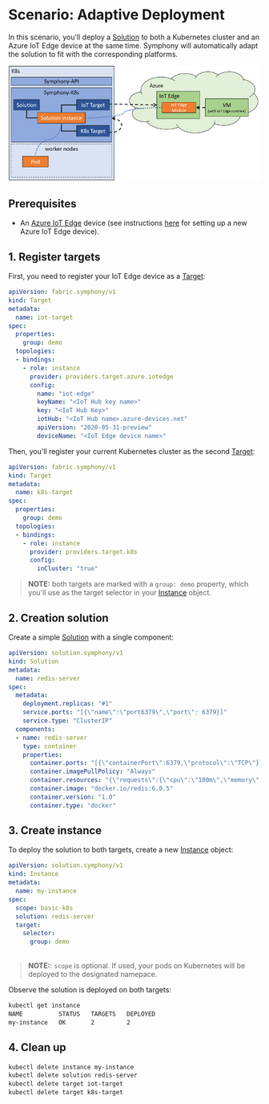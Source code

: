# Scenario: Adaptive Deployment

In this scenario, you'll deploy a [Solution](../uom/solution.md) to both a Kubernetes cluster and an Azure IoT Edge device at the same time. Symphony will automatically adapt the solution to fit with the corresponding platforms.

![adaptive](../images/adaptive.png)

## Prerequisites

* An [Azure IoT Edge](https://azure.microsoft.com/en-us/products/iot-edge/) device (see instructions [here](../quick_start/deploy_solution_to_azure_iot_edge.md) for setting up a new Azure IoT Edge device).

## 1. Register targets
First, you need to register your IoT Edge device as a [Target](../uom/target.md):
```yaml
apiVersion: fabric.symphony/v1
kind: Target
metadata:
  name: iot-target
spec:  
  properties:
    group: demo
  topologies:
  - bindings:
    - role: instance
      provider: providers.target.azure.iotedge
      config:
        name: "iot-edge"
        keyName: "<IoT Hub key name>"
        key: "<IoT Hub Key>"
        iotHub: "<IoT Hub name>.azure-devices.net"
        apiVersion: "2020-05-31-preview"
        deviceName: "<IoT Edge device name>"
```
Then, you'll register your current Kubernetes cluster as the second [Target](../uom/target.md):
```yaml
apiVersion: fabric.symphony/v1
kind: Target
metadata:
  name: k8s-target
spec:  
  properties:
    group: demo
  topologies:
  - bindings:
    - role: instance
      provider: providers.target.k8s
      config:
        inCluster: "true"   
```
> **NOTE:** both targets are marked with a ```group: demo``` property, which you'll use as the target selector in your [Instance](../uom/instance.md) object.
## 2. Creation solution
Create a simple [Solution](../uom/solution.md) with a single component:
```yaml
apiVersion: solution.symphony/v1
kind: Solution
metadata: 
  name: redis-server
spec:  
  metadata:
    deployment.replicas: "#1"
    service.ports: "[{\"name\":\"port6379\",\"port\": 6379}]"
    service.type: "ClusterIP"
  components:
  - name: redis-server
    type: container
    properties:
      container.ports: "[{\"containerPort\":6379,\"protocol\":\"TCP\"}]"
      container.imagePullPolicy: "Always"
      container.resources: "{\"requests\":{\"cpu\":\"100m\",\"memory\":\"100Mi\"}}"        
      container.image: "docker.io/redis:6.0.5"
      container.version: "1.0"
      container.type: "docker"
```
## 3. Create instance
To deploy the solution to both targets, create a new [Instance](../uom/instance.md) object:
```yaml
apiVersion: solution.symphony/v1
kind: Instance
metadata:
  name: my-instance
spec:
  scope: basic-k8s
  solution: redis-server
  target:
    selector: 
      group: demo
      
```
> **NOTE:**: ```scope``` is optional. If used, your pods on Kubernetes will be deployed to the designated namepace.

Observe the solution is deployed on both targets:
```bash
kubectl get instance
NAME          STATUS   TARGETS   DEPLOYED
my-instance   OK       2         2
```

## 4. Clean up
```bash
kubectl delete instance my-instance
kubectl delete solution redis-server
kubectl delete target iot-target
kubectl delete target k8s-target
```